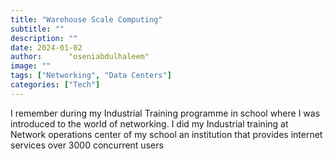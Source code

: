 ```yaml
---
title: "Warehouse Scale Computing"
subtitle: ""
description: ""
date: 2024-01-02
author:      "oseniabdulhaleem"
image: ""
tags: ["Networking", "Data Centers"]
categories: ["Tech"]
---
```


I remember during my Industrial Training programme in school where I was introduced to the world of networking. I did my Industrial training at Network operations center of my school an institution that provides internet services over 3000 concurrent users
